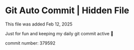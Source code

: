 # Git Auto Commit | Hidden File

This file was added Feb 12, 2025

Just for fun and keeping my daily git commit active 🤪

commit number: 379592
